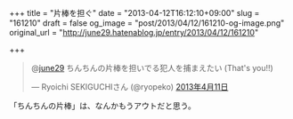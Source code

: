 +++
title = "片棒を担ぐ"
date = "2013-04-12T16:12:10+09:00"
slug = "161210"
draft = false
og_image = "post/2013/04/12/161210-og-image.png"
original_url = "http://june29.hatenablog.jp/entry/2013/04/12/161210"

+++

<p></p>
<blockquote class="twitter-tweet" lang="ja">
<p>@<a href="https://twitter.com/june29">june29</a> ちんちんの片棒を担いでる犯人を捕まえたい (That's you!!)</p>— Ryoichi SEKIGUCHIさん (@ryopeko) <a href="https://twitter.com/ryopeko/status/322385132327673856">2013年4月11日</a>
</blockquote>
<script async src="//platform.twitter.com/widgets.js" charset="utf-8"></script><p>「ちんちんの片棒」は、なんかもうアウトだと思う。</p>
